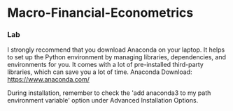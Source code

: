 # Macro-Financial-Econometrics
### Lab 

I strongly recommend that you download Anaconda on your laptop. It helps to set up the Python environment by managing libraries, dependencies, and environments for you. It comes with a lot of pre-installed third-party libraries, which can save you a lot of time. Anaconda Download: https://www.anaconda.com/ 

During installation, remember to check the 'add anaconda3 to my path environment variable' option under Advanced Installation Options.
